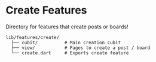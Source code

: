 # Create Features
Directory for features that create posts or boards!

```
lib/features/create/
  ├── cubit/          # Main creation cubit
  ├── view/           # Pages to create a post / board
  └── create.dart     # Exports create feature
```